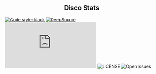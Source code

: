 <h2 style="text-align: center;">Disco Stats</h2>

<a href="https://github.com/psf/black"><img alt="Code style: black" src="https://img.shields.io/badge/code%20style-black-000000.svg"></a>
[![DeepSource](https://deepsource.io/gh/BiasedKiwi/disco-stats.svg/?label=active+issues&show_trend=true&token=poQIOnCKk20c7Kt_tPx40Gwc)](https://deepsource.io/gh/BiasedKiwi/disco-stats/?ref=repository-badge)
![discord.py](https://img.shields.io/github/pipenv/locked/dependency-version/biasedkiwi/disco-stats/discord.py)
![LICENSE](https://img.shields.io/github/license/biasedkiwi/disco-stats)
![Open Issues](https://img.shields.io/github/issues/biasedkiwi/disco-stats)
